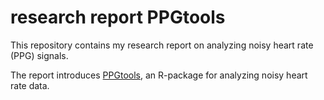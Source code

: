 # research report PPGtools
This repository contains my research report on analyzing noisy heart rate (PPG) signals.

The report introduces [PPGtools](https://github.com/GerbrichFerdinands/PPGtools), an R-package for analyzing noisy heart rate data.
